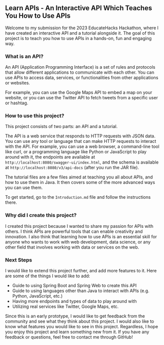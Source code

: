 ## Learn APIs - An Interactive API Which Teaches You How to Use APIs

Welcome to my submission for the 2023 EducateHacks Hackathon, where I have created an interactive API and a tutorial alongside it. The goal of this project is to teach you how to use APIs in a hands-on, fun and engaging way.

### What is an API?

An API (Application Programming Interface) is a set of rules and protocols that allow different applications to communicate with each other. You can use APIs to access data, services, or functionalities from other applications or websites.

For example, you can use the Google Maps API to embed a map on your website, or you can use the Twitter API to fetch tweets from a specific user or hashtag.

### How to use this project?

This project consists of two parts: an API and a tutorial.

The API is a web service that responds to HTTP requests with JSON data. You can use any tool or language that can make HTTP requests to interact with the API. For example, you can use a web browser, a command-line tool like curl, or a programming language like Python or JavaScript to play around with it, the endpoints are available at `http://localhost:8080/swagger-ui/index.html`, and the schema is available at `http://localhost:8080/v3/api-docs` (after you run the JAR file).

The tutorial files are a few files aimed at teaching you all about APIs, and how to use them in Java. It then covers some of the more advanced ways you can use them.

To get started, go to the `Introduction.md` file and follow the instructions there.

### Why did I create this project?

I created this project because I wanted to share my passion for APIs with others. I think APIs are powerful tools that can enable creativity and innovation. I also think that learning how to use APIs is an essential skill for anyone who wants to work with web development, data science, or any other field that involves working with data or services on the web.

### Next Steps
I would like to extend this project further, and add more features to it. Here are some of the things I would like to add:
- Guide to using Spring Boot and Spring Web to create this API
- Guide to using languages other than Java to interact with APIs (e.g. Python, JavaScript, etc.)
- Having more endpoints and types of data to play around with 
- Utilizing real services like Twitter, Google Maps, etc.

Since this is an early prototype, I would like to get feedback from the community and see what they think about this project. I would also like to know what features you would like to see in this project. Regardless, I hope you enjoy this project and learn something new from it. If you have any feedback or questions, feel free to contact me through GitHub!
